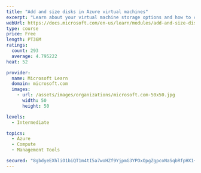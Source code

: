 ```yaml
---
title: "Add and size disks in Azure virtual machines"
excerpt: "Learn about your virtual machine storage options and how to choose between standard and premium, managed and unmanaged disks for your Azure virtual machine."
webUrl: https://docs.microsoft.com/en-us/learn/modules/add-and-size-disks-in-azure-virtual-machines/
type: course
price: Free
length: PT36M
ratings:
  count: 293
  average: 4.795222
heat: 52

provider:
  name: Microsoft Learn
  domain: microsoft.com
  images:
    - url: /assets/images/organizations/microsoft.com-50x50.jpg
      width: 50
      height: 50

levels:
  - Intermediate

topics:
  - Azure
  - Compute
  - Management Tools

secured: "8gbdyeEXhliO1biQT1m4tI5a7woHZf9YjpmG3YPOxOpgZgpcoNaSqbRfpHX1+bE4sm/b8jUjrIZhK6AEJz0oy3WHKX+5RYNALmDkucHqZBn0Sx0ENirL9HmnkxWGt3Y5UCkYZRHPVSvnvk/l7XcUNipi867jooT0wQ3W62K2qnRFzH5xKCv7pSPAIAmNIUh6YruVT7udpJiMELkSAWju6DL/HdXovxO3r5J8EYU0e7g/RSjzICmKQxiX2cIwIqdBZ+Kwr+UTUtU4XAziALbEGQc7sQTy3rUkBKqNth6C0IAtt+tFQFc/QW6BRqJgUUDln7PdpD7tNLCBeFAojrB/ShQ4AK0a9CqDJAb0g5LzuwKqyAUkOE2FfJW7EMSF5lqm/9qQikHedmnIvBnIZpOZrn0VxVN+MVp272dOzozKX5M=;CoM73/BnD5APZymXkVyHfw=="
---
```


